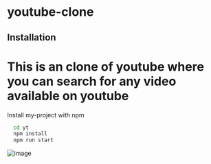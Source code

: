 # youtube-clone
## Installation

# This is an clone of youtube where you can search for any video available on youtube


Install my-project with npm

```bash
  cd yt
  npm install
  npm run start
```
![image](https://github.com/user-attachments/assets/5a1778d1-9db1-4fb3-8e69-989287304818)
